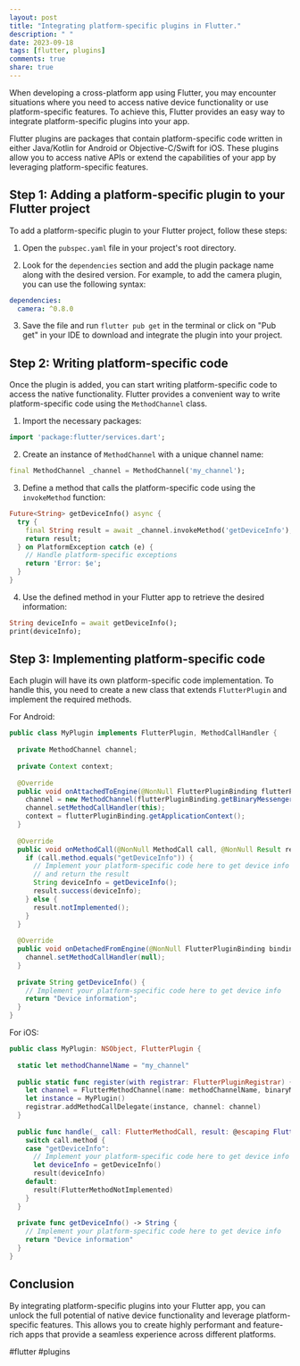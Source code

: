 ```yaml
---
layout: post
title: "Integrating platform-specific plugins in Flutter."
description: " "
date: 2023-09-18
tags: [flutter, plugins]
comments: true
share: true
---
```


When developing a cross-platform app using Flutter, you may encounter situations where you need to access native device functionality or use platform-specific features. To achieve this, Flutter provides an easy way to integrate platform-specific plugins into your app.

Flutter plugins are packages that contain platform-specific code written in either Java/Kotlin for Android or Objective-C/Swift for iOS. These plugins allow you to access native APIs or extend the capabilities of your app by leveraging platform-specific features.

## Step 1: Adding a platform-specific plugin to your Flutter project

To add a platform-specific plugin to your Flutter project, follow these steps:

1. Open the `pubspec.yaml` file in your project's root directory.

2. Look for the `dependencies` section and add the plugin package name along with the desired version. For example, to add the camera plugin, you can use the following syntax:

```yaml
dependencies:
  camera: ^0.8.0
```

3. Save the file and run `flutter pub get` in the terminal or click on "Pub get" in your IDE to download and integrate the plugin into your project.

## Step 2: Writing platform-specific code

Once the plugin is added, you can start writing platform-specific code to access the native functionality. Flutter provides a convenient way to write platform-specific code using the `MethodChannel` class.

1. Import the necessary packages:

```dart
import 'package:flutter/services.dart';
```

2. Create an instance of `MethodChannel` with a unique channel name:

```dart
final MethodChannel _channel = MethodChannel('my_channel');
```

3. Define a method that calls the platform-specific code using the `invokeMethod` function:

```dart
Future<String> getDeviceInfo() async {
  try {
    final String result = await _channel.invokeMethod('getDeviceInfo');
    return result;
  } on PlatformException catch (e) {
    // Handle platform-specific exceptions
    return 'Error: $e';
  }
}
```

4. Use the defined method in your Flutter app to retrieve the desired information:

```dart
String deviceInfo = await getDeviceInfo();
print(deviceInfo);
```

## Step 3: Implementing platform-specific code

Each plugin will have its own platform-specific code implementation. To handle this, you need to create a new class that extends `FlutterPlugin` and implement the required methods.

For Android:

```java
public class MyPlugin implements FlutterPlugin, MethodCallHandler {
  
  private MethodChannel channel;
  
  private Context context;
  
  @Override
  public void onAttachedToEngine(@NonNull FlutterPluginBinding flutterPluginBinding) {
    channel = new MethodChannel(flutterPluginBinding.getBinaryMessenger(), "my_channel");
    channel.setMethodCallHandler(this);
    context = flutterPluginBinding.getApplicationContext();
  }
  
  @Override
  public void onMethodCall(@NonNull MethodCall call, @NonNull Result result) {
    if (call.method.equals("getDeviceInfo")) {
      // Implement your platform-specific code here to get device info
      // and return the result
      String deviceInfo = getDeviceInfo();
      result.success(deviceInfo);
    } else {
      result.notImplemented();
    }
  }
  
  @Override
  public void onDetachedFromEngine(@NonNull FlutterPluginBinding binding) {
    channel.setMethodCallHandler(null);
  }
  
  private String getDeviceInfo() {
    // Implement your platform-specific code here to get device info
    return "Device information";
  }
}
```

For iOS:

```swift
public class MyPlugin: NSObject, FlutterPlugin {
  
  static let methodChannelName = "my_channel"
  
  public static func register(with registrar: FlutterPluginRegistrar) {
    let channel = FlutterMethodChannel(name: methodChannelName, binaryMessenger: registrar.messenger())
    let instance = MyPlugin()
    registrar.addMethodCallDelegate(instance, channel: channel)
  }
  
  public func handle(_ call: FlutterMethodCall, result: @escaping FlutterResult) {
    switch call.method {
    case "getDeviceInfo":
      // Implement your platform-specific code here to get device info
      let deviceInfo = getDeviceInfo()
      result(deviceInfo)
    default:
      result(FlutterMethodNotImplemented)
    }
  }
  
  private func getDeviceInfo() -> String {
    // Implement your platform-specific code here to get device info
    return "Device information"
  }
}
```

## Conclusion

By integrating platform-specific plugins into your Flutter app, you can unlock the full potential of native device functionality and leverage platform-specific features. This allows you to create highly performant and feature-rich apps that provide a seamless experience across different platforms.

#flutter #plugins